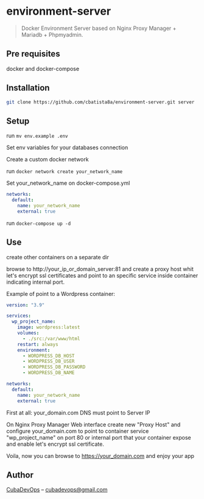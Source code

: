 # environment-server
> Docker Environment Server based on Nginx Proxy Manager + Mariadb + Phpmyadmin.

## Pre requisites

docker and docker-compose

## Installation

```sh
git clone https://github.com/cbatista8a/environment-server.git server
```

## Setup

run `mv env.example .env`

Set env variables for your databases connection

Create a custom docker network

run `docker network create your_network_name`

Set your_network_name on docker-compose.yml

```yml
networks:
  default:
    name: your_network_name
    external: true
```

run `docker-compose up -d`

## Use

create other containers on a separate dir

browse to http://your_ip_or_domain_server:81 and create a proxy host whit let's encrypt ssl certificates
and point to an specific service inside container indicating internal port.

Example of point to a Wordpress container:

```yml
version: "3.9"

services:
  wp_project_name:
    image: wordpress:latest
    volumes:
      - ./src:/var/www/html
    restart: always
    environment:
      - WORDPRESS_DB_HOST
      - WORDPRESS_DB_USER
      - WORDPRESS_DB_PASSWORD
      - WORDPRESS_DB_NAME

networks:
  default:
    name: your_network_name
    external: true
```

First at all: your_domain.com DNS must point to Server IP

On Nginx Proxy Manager Web interface create new "Proxy Host"
and configure your_domain.com to point to container service "wp_project_name"
on port 80 or internal port that your container expose and enable let's encrypt ssl certificate.

Voila, now you can browse to https://your_domain.com and enjoy your app

## Author

[CubaDevOps](https://github.com/cbatista8a) – [cubadevops@gmail.com](mailto:cubadevops@gmail.com)

